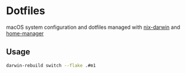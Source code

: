 # Dotfiles

macOS system configuration and dotfiles managed with [nix-darwin](https://github.com/nix-darwin/nix-darwin) and [home-manager](https://github.com/nix-community/home-manager)

## Usage

```bash
darwin-rebuild switch --flake .#m1
